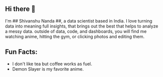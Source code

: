 ## Hi there 👋
I'm  ## Shivanshu Nanda ##, a data scientist based in India. 
I love turning data into meaning full insights, that brings out the best that helps to analyze a messy data. 
outside of data, code, and dashboards, you will find me watching anime, hitting the gym, or clicking photos and editing them. 

## Fun Facts:
- I don't like tea but coffee works as fuel.
- Demon Slayer is my favorite anime. 
<!--
**Shivanshu-Nanda/Shivanshu-Nanda** is a ✨ _special_ ✨ repository because its `README.md` (this file) appears on your GitHub profile.
